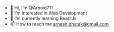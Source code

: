 - 👋 Hi, I’m @Arnoid711
- 👀 I’m interested in Web Development
- 🌱 I’m currently learning ReactJs
- 📫 How to reach me arnesh.ghatak@gmail.com

<!---
Arnoid711/Arnoid711 is a ✨ special ✨ repository because its `README.md` (this file) appears on your GitHub profile.
You can click the Preview link to take a look at your changes.
--->
